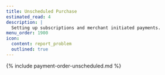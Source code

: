 ```yaml
---
title: Unscheduled Purchase
estimated_read: 4
description: |
  Setting up subscriptions and merchant initiated payments.
menu_order: 1900
icon:
  content: report_problem
  outlined: true
---
```


{% include payment-order-unscheduled.md %}
